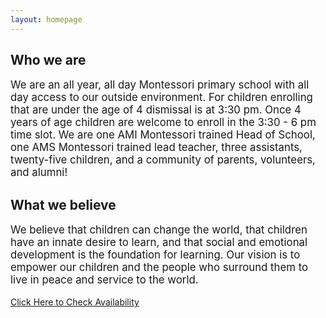 ```yaml
---
layout: homepage
---
```


Who we are
----------

<p style="font-size: 1.2em;">
We are an all year, all day Montessori primary school with all day access to our outside environment. For children enrolling that are under the age of 4 dismissal is at 3:30 pm. Once 4 years of age children are welcome to enroll in the 3:30 - 6 pm time slot. We are one AMI Montessori trained Head of School, one AMS Montessori trained lead teacher, three assistants, twenty-five children, and a community of parents, volunteers, and alumni!
</p>

What we believe
---------------

<p style="font-size: 1.2em;">
We believe that children can change the world, that children have an innate desire to learn, and that social and emotional development is the foundation for learning. Our vision is to empower our children and the people who surround them to live in peace and service to the world.
</p>

<a href="https://directory.legup.care/childcare/lighthouse-montessori-school-seattle">Click Here to Check Availability</a>

